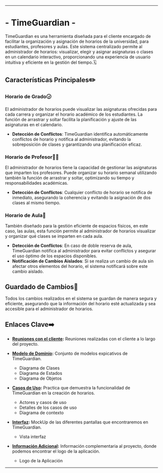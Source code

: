 

---

# - TimeGuardian -

TimeGuardian es una herramienta diseñada para el cliente encargado de facilitar la organización y asignación de horarios de la universidad, para estudiantes, profesores y aulas. Este sistema centralizado permite al administrador de horarios: visualizar, elegir y asignar asignaturas o clases en un calendario interactivo, proporcionando una experiencia de usuario intuitiva y eficiente en la gestión del tiempo.🗓️

## Características Principales✏️

### Horario de Grado🕝
El administrador de horarios puede visualizar las asignaturas ofrecidas para cada carrera y organizar el horario académico de los estudiantes. La función de arrastrar y soltar facilita la planificación y ajuste de las asignaturas en el calendario.

- **Detección de Conflictos**: TimeGuardian identifica automáticamente conflictos de horario y notifica al administrador, evitando la sobreposición de clases y garantizando una planificación eficaz.

### Horario de Profesor👨‍🏫
El administrador de horarios tiene la capacidad de gestionar las asignaturas que imparten los profesores. Puede organizar su horario semanal utilizando también la función de arrastrar y soltar, optimizando su tiempo y responsabilidades académicas.

- **Detección de Conflictos**: Cualquier conflicto de horario se notifica de inmediato, asegurando la coherencia y evitando la asignación de dos clases al mismo tiempo.

### Horario de Aula🏫
También diseñado para la gestión eficiente de espacios físicos, en este caso, las aulas, esta función permite al administrador de horarios visualizar y organizar qué clases se imparten en cada aula.

- **Detección de Conflictos**: En caso de doble reserva de aula, TimeGuardian notifica al administrador para evitar conflictos y asegurar el uso óptimo de los espacios disponibles.
- **Notificación de Cambios Aislados**: Si se realiza un cambio de aula sin afectar otros elementos del horario, el sistema notificará sobre este cambio aislado.

## Guardado de Cambios🔐
Todos los cambios realizados en el sistema se guardan de manera segura y eficiente, asegurando que la información del horario esté actualizada y sea accesible para el administrador de horarios.


## Enlaces Clave➡️


- **[Reuniones con el cliente](https://github.com/FernandoWilliam26/23-24-IdSw1-SDR/tree/main/Sesiones):** Reuniones realizadas con el cliente a lo largo del proyecto.

- **[Modelo de Dominio](https://github.com/FernandoWilliam26/23-24-IdSw1-SDR/tree/main/imagenes/modelosUML):** Conjunto de modelos expicativos de TimeGuardian.
    - Diagrama de Clases
    - Diagrama de Estados
    - Diagrama de Objetos

- **[Casos de Uso](https://github.com/FernandoWilliam26/23-24-IdSw1-SDR/blob/main/ArchivosMd/Casos%20de%20uso.md):** Practica que demuestra la funcionalidad de TimeGuardian en la creación de horarios.
    - Actores y casos de uso
    - Detalles de los casos de uso
    - Diagrama de contexto

- **[Interfaz](https://github.com/FernandoWilliam26/23-24-IdSw1-SDR/blob/main/ArchivosMd/Mockup.md):** MockUp de las diferentes pantallas que encontraremos en TimeGuardian.
    - Vista interfaz

- **[Información Adicional](https://github.com/FernandoWilliam26/23-24-IdSw1-SDR/blob/main/Logo/TimeGuardian%20Logo.png):** Información complementaria al proyecto, donde podemos encontrar el logo de la aplicación.
    - Logo de la Aplicación


---
